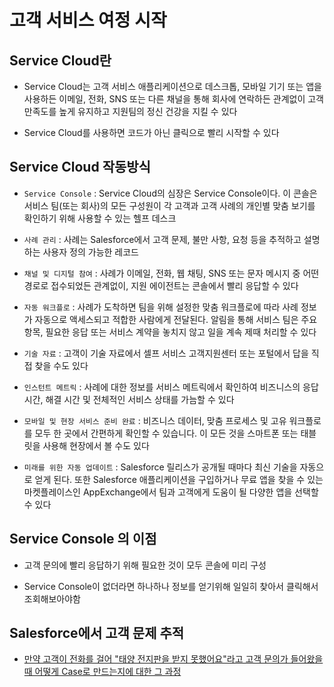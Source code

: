 # 고객 서비스 여정 시작

## Service Cloud란

 - Service Cloud는 고객 서비스 애플리케이션으로 데스크톱, 모바일 기기 또는 앱을 사용하든 이메일, 전화, SNS 또는 다른 채널을 통해 회사에 연락하든 관계없이 고객 만족도를 높게 유지하고 지원팀의 정신 건강을 지킬 수 있다

 - Service Cloud를 사용하면 코드가 아닌 클릭으로 빨리 시작할 수 있다

## Service Cloud 작동방식

 - `Service Console` : Service Cloud의 심장은 Service Console이다. 이 콘솔은 서비스 팀(또는 회사)의 모든 구성원이 각 고객과 고객 사례의 개인별 맞춤 보기를 확인하기 위해 사용할 수 있는 헬프 데스크

 - `사례 관리` : 사례는 Salesforce에서 고객 문제, 불만 사항, 요청 등을 추적하고 설명하는 사용자 정의 가능한 레코드

 - `채널 및 디지털 참여` : 사례가 이메일, 전화, 웹 채팅, SNS 또는 문자 메시지 중 어떤 경로로 접수되었든 관계없이, 지원 에이전트는 콘솔에서 빨리 응답할 수 있다

 - `자동 워크플로` : 사례가 도착하면 팀을 위해 설정한 맞춤 워크플로에 따라 사례 정보가 자동으로 액세스되고 적합한 사람에게 전달된다. 알림을 통해 서비스 팀은 주요 항목, 필요한 응답 또는 서비스 계약을 놓치지 않고 일을 계속 제때 처리할 수 있다

 - `기술 자료` : 고객이 기술 자료에서 셀프 서비스 고객지원센터 또는 포털에서 답을 직접 찾을 수도 있다

 - `인스턴트 메트릭` : 사례에 대한 정보를 서비스 메트릭에서 확인하여 비즈니스의 응답 시간, 해결 시간 및 전체적인 서비스 상태를 가늠할 수 있다

 - `모바일 및 현장 서비스 준비 완료` : 비즈니스 데이터, 맞춤 프로세스 및 고유 워크플로를 모두 한 곳에서 간편하게 확인할 수 있습니다. 이 모든 것을 스마트폰 또는 태블릿을 사용해 현장에서 볼 수도 있다

 - `미래를 위한 자동 업데이트` : Salesforce 릴리스가 공개될 때마다 최신 기술을 자동으로 얻게 된다. 또한 Salesforce 애플리케이션을 구입하거나 무료 앱을 찾을 수 있는 마켓플레이스인 AppExchange에서 팀과 고객에게 도움이 될 다양한 앱을 선택할 수 있다

## Service Console 의 이점

 - 고객 문의에 빨리 응답하기 위해 필요한 것이 모두 콘솔에 미리 구성

 - Service Console이 없더라면 하나하나 정보를 얻기위해 일일히 찾아서 클릭해서 조회해보아야함

## Salesforce에서 고객 문제 추적

 - [만약 고객이 전화를 걸어 "태양 전지판을 받지 못했어요"라고 고객 문의가 들어왔을때 어떻게 Case로 만드는지에 대한 그 과정](https://trailhead.salesforce.com/ko/content/learn/modules/service_lex/service_lex_cloud?trailmix_creator_id=strailhead&trailmix_slug=prepare-for-your-salesforce-administrator-credential)

